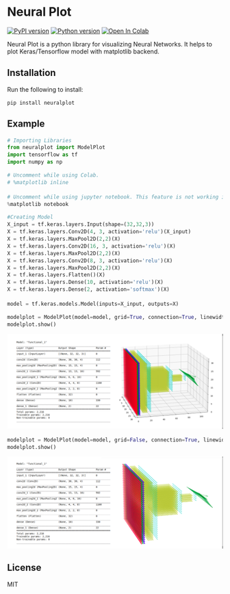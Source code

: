 

# Neural Plot
[![PyPI version](https://img.shields.io/badge/PyPi-v%200.0.5-green.svg)](https://pypi.org/project/neuralplot/)
[![Python version](https://img.shields.io/badge/python-v3.6%20v3.7%20v3.8-red.svg)](https://pypi.org/project/neuralplot/)
[![Open In Colab](https://colab.research.google.com/assets/colab-badge.svg)](https://colab.research.google.com/github/Rajsoni03/Neural-Plot//blob/master/Example%20Notebook.ipynb) 

Neural Plot is a python library for visualizing Neural Networks.
It helps to plot Keras/Tensorflow model with matplotlib backend.


## Installation

Run the following to install:
```
pip install neuralplot
```

## Example


```python
# Importing Libraries
from neuralplot import ModelPlot
import tensorflow as tf
import numpy as np
```
```python
# Uncomment while using Colab.
# %matplotlib inline 

# Uncomment while using jupyter notebook. This feature is not working in colab.
%matplotlib notebook 
```
```python
#Creating Model
X_input = tf.keras.layers.Input(shape=(32,32,3))
X = tf.keras.layers.Conv2D(4, 3, activation='relu')(X_input)
X = tf.keras.layers.MaxPool2D(2,2)(X)
X = tf.keras.layers.Conv2D(16, 3, activation='relu')(X)
X = tf.keras.layers.MaxPool2D(2,2)(X)
X = tf.keras.layers.Conv2D(8, 3, activation='relu')(X)
X = tf.keras.layers.MaxPool2D(2,2)(X)
X = tf.keras.layers.Flatten()(X)
X = tf.keras.layers.Dense(10, activation='relu')(X)
X = tf.keras.layers.Dense(2, activation='softmax')(X)

model = tf.keras.models.Model(inputs=X_input, outputs=X)
```
```python
modelplot = ModelPlot(model=model, grid=True, connection=True, linewidth=0.1)
modelplot.show()
```
[![modelplot with grid](https://raw.githubusercontent.com/Rajsoni03/Neural-Plot/master/Screenshot/Image-011.png)]()

```python
modelplot = ModelPlot(model=model, grid=False, connection=True, linewidth=0.1)
modelplot.show()
```
[![modelplot with grid](https://raw.githubusercontent.com/Rajsoni03/Neural-Plot/master/Screenshot/Image-010.png)]()


License
----
MIT


